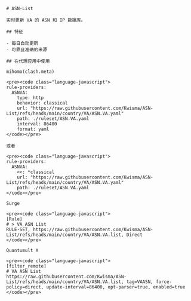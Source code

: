 
    # ASN-List
    
    实时更新 VA 的 ASN 和 IP 数据库。
    
    ## 特征
    
    - 每日自动更新
    - 可靠且准确的来源
    
    ## 在代理应用中使用
    
    mihomo(clash.meta)
   
    <pre><code class="language-javascript">
    rule-providers:
      ASNVA:
        type: http
        behavior: classical
        url: "https://raw.githubusercontent.com/Kwisma/ASN-List/refs/heads/main/country/VA/ASN.VA.yaml"
        path: ./ruleset/ASN.VA.yaml
        interval: 86400
        format: yaml
    </code></pre>

    或者

    <pre><code class="language-javascript">
    rule-providers:
      ASNVA:
        <<: *classical
        url: "https://raw.githubusercontent.com/Kwisma/ASN-List/refs/heads/main/country/VA/ASN.VA.yaml"
        path: ./ruleset/ASN.VA.yaml
    </code></pre>
    
    Surge
    
    <pre><code class="language-javascript">
    [Rule]
    # > VA ASN List
    RULE-SET, https://raw.githubusercontent.com/Kwisma/ASN-List/refs/heads/main/country/VA/ASN.VA.list, Direct
    </code></pre>
    
    Quantumult X
    
    <pre><code class="language-javascript">
    [filter_remote]
    # VA ASN List
    https://raw.githubusercontent.com/Kwisma/ASN-List/refs/heads/main/country/VA/ASN.VA.list, tag=VAASN, force-policy=direct, update-interval=86400, opt-parser=true, enabled=true
    </code></pre>
    